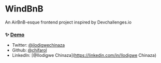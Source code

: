 # WindBnB
An AirBnB-esque frontend project inspired by
Devchallenges.io


### ✨ [Demo](https://csb-jgr6d1.netlify.app/)

- Twitter: [@ilodigwechinaza](https://twitter.com/ilodigwechinaza)
- Github: [@chifarol](https://github.com/chifarol)
- LinkedIn: [@Ilodigwe Chinaza](https://linkedin.com/in/Ilodigwe Chinaza)


